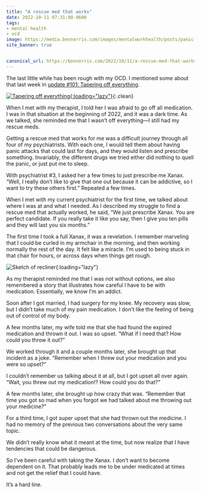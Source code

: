 ```yaml
---
title: "A rescue med that works"
date: 2022-10-11 07:31:00-0600
tags:
- mental health
- ocd
image: https://media.bennorris.com/images/mentalworkhealth/posts/panic-attack-recovery-zone.jpg
site_banner: true


canonical_url: https://bennorris.com/2022/10/11/a-rescue-med-that-works
---
```


The last little while has been rough with my OCD. I mentioned some about that last week in [update #101: Tapering off everything](https://bennorris.com/2022/10/07/tapering-off-everything).

[![Tapering off everything](https://media.bennorris.com/images/mentalworkhealth/posts/tapering-off-everything.jpg){:loading="lazy"}](https://bennorris.com/2022/10/07/tapering-off-everything){:.clean}

When I met with my therapist, I told her I was afraid to go off all medication. I was in that situation at the beginning of 2022, and it was a dark time. As we talked, she reminded me that I wasn’t off everything—I still had my rescue meds.

Getting a rescue med that works for me was a difficult journey through all four of my psychiatrists. With each one, I would tell them about having panic attacks that could last for days, and they would listen and prescribe something. Invariably, the different drugs we tried either did nothing to quell the panic, or just put me to sleep.

With psychiatrist #3, I asked her a few times to just prescribe me Xanax. “Well, I really don’t like to give that one out because it can be addictive, so I want to try these others first.” Repeated a few times.

When I met with my current psychiatrist for the first time, we talked about where I was at and what I needed. As I described my struggle to find a rescue med that actually worked, he said, “We just prescribe Xanax. You are perfect candidate. If you really take it like you say, then I give you ten pills and they will last you six months.”

The first time I took a full Xanax, it was a revelation. I remember marveling that I could be curled in my armchair in the morning, and then working normally the rest of the day. It felt like a miracle. I’m used to being stuck in that chair for hours, or across days when things get rough.

![Sketch of recliner](https://media.bennorris.com/images/mentalworkhealth/posts/panic-attack-recovery-zone.jpg){:loading="lazy"}

As my therapist reminded me that I was not without options, we also remembered a story that illustrates how careful I have to be with medication. Essentially, we know I’m an addict.

Soon after I got married, I had surgery for my knee. My recovery was slow, but I didn’t take much of my pain medication. I don’t like the feeling of being out of control of my body.

A few months later, my wife told me that she had found the expired medication and thrown it out. I was so upset. “What if I need that? How could you throw it out?”

We worked through it and a couple months later, she brought up that incident as a joke. “Remember when I threw out your medication and you were so upset?”

I couldn’t remember us talking about it at all, but I got upset all over again. “Wait, you threw out my medication!? How could you do that?”

A few months later, she brought up how crazy that was. “Remember that time you got so mad when you forgot we had talked about me throwing out your medicine?”

For a third time, I got super upset that she had thrown out the medicine. I had no memory of the previous two conversations about the very same topic.

We didn’t really know what it meant at the time, but now realize that I have tendencies that could be dangerous.

So I’ve been careful with taking the Xanax. I don’t want to become dependent on it. That probably leads me to be under medicated at times and not get the relief that I could have.

It’s a hard line.



